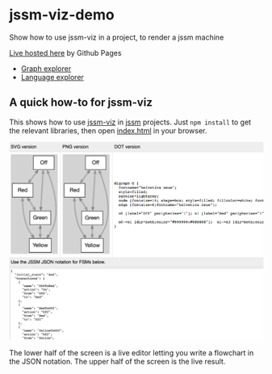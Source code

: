 # jssm-viz-demo
Show how to use jssm-viz in a project, to render a jssm machine

[Live hosted here](https://stonecypher.github.io/jssm-viz-demo/graph_explorer.html) by Github Pages

* [Graph explorer](https://stonecypher.github.io/jssm-viz-demo/graph_explorer.html)
* [Language explorer](https://stonecypher.github.io/jssm-viz-demo/language_explorer.html)



## A quick how-to for jssm-viz
This shows how to use [jssm-viz](https://github.com/StoneCypher/jssm-viz) in
[jssm](https://github.com/StoneCypher/jssm) projects.  Just `npm install` to get the relevant libraries, then open
[index.html](https://github.com/StoneCypher/jssm-viz-demo/blob/master/index.html)
in your browser.

![](https://github.com/StoneCypher/jssm-viz-demo/blob/master/screenshot.png?raw=true)

The lower half of the screen is a live editor letting you write a flowchart in
the JSON notation.  The upper half of the screen is the live result.
